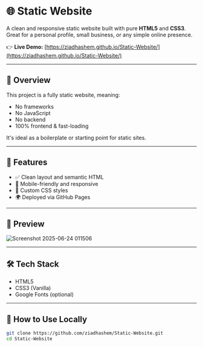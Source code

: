# 🌐 Static Website

A clean and responsive static website built with pure **HTML5** and **CSS3**.  
Great for a personal profile, small business, or any simple online presence.

👉 **Live Demo:** [https://ziadhashem.github.io/Static-Website/](https://ziadhashem.github.io/Static-Website/)

---

## 📌 Overview

This project is a fully static website, meaning:

- No frameworks
- No JavaScript
- No backend
- 100% frontend & fast-loading

It's ideal as a boilerplate or starting point for static sites.

---

## 🎯 Features

- ✅ Clean layout and semantic HTML
- 📱 Mobile-friendly and responsive
- 🎨 Custom CSS styles
- 🌍 Deployed via GitHub Pages

---
## 📸 Preview
![Screenshot 2025-06-24 011506](https://github.com/user-attachments/assets/b23317d7-2bfe-4cce-9e27-3a0c0f65f2b7)

---

## 🛠️ Tech Stack

- HTML5
- CSS3 (Vanilla)
- Google Fonts (optional)

---

## 🚀 How to Use Locally

```bash
git clone https://github.com/ziadhashem/Static-Website.git
cd Static-Website
